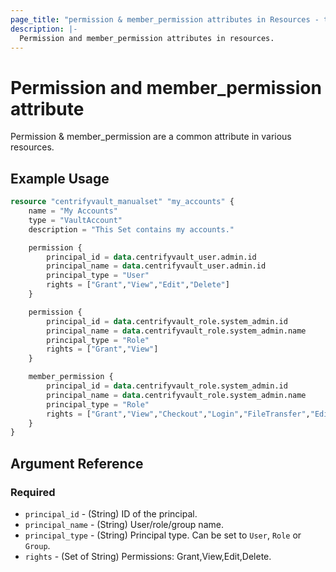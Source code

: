 ```yaml
---
page_title: "permission & member_permission attributes in Resources - terraform-provider-centrify"
description: |-
  Permission and member_permission attributes in resources.
---
```


# Permission and member_permission attribute

Permission & member_permission are a common attribute in various resources.

## Example Usage

```terraform
resource "centrifyvault_manualset" "my_accounts" {
    name = "My Accounts"
    type = "VaultAccount"
    description = "This Set contains my accounts."

    permission {
        principal_id = data.centrifyvault_user.admin.id
        principal_name = data.centrifyvault_user.admin.id
        principal_type = "User"
        rights = ["Grant","View","Edit","Delete"]
    }

    permission {
        principal_id = data.centrifyvault_role.system_admin.id
        principal_name = data.centrifyvault_role.system_admin.name
        principal_type = "Role"
        rights = ["Grant","View"]
    }

    member_permission {
        principal_id = data.centrifyvault_role.system_admin.id
        principal_name = data.centrifyvault_role.system_admin.name
        principal_type = "Role"
        rights = ["Grant","View","Checkout","Login","FileTransfer","Edit","Delete","UpdatePassword","WorkspaceLogin","RotatePassword"]
    }
}
```

## Argument Reference

### Required

- `principal_id` - (String) ID of the principal.
- `principal_name` - (String) User/role/group name.
- `principal_type` - (String) Principal type. Can be set to `User`, `Role` or `Group`.
- `rights` - (Set of String) Permissions: Grant,View,Edit,Delete.
